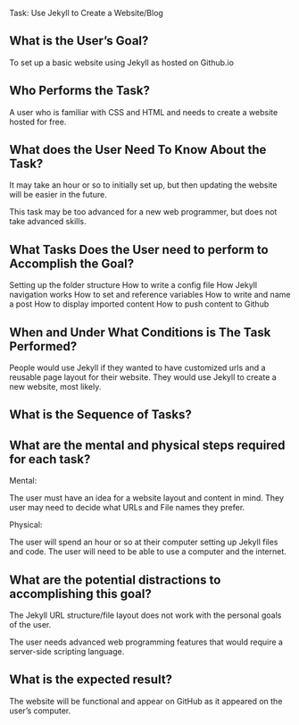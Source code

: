Task: Use Jekyll to Create a Website/Blog

## What is the User’s Goal? 

To set up a basic website using Jekyll as hosted on Github.io


## Who Performs the Task? 

A user who is familiar with CSS and HTML and needs to create a website hosted for free.

## What does the User Need To Know About the Task?

It may take an hour or so to initially set up, but then updating the website will be easier in the future. 

This task may be too advanced for a new web programmer, but does not take advanced skills.



## What Tasks Does the User need to perform to Accomplish the Goal?

Setting up the folder structure
How to write a config file
How Jekyll navigation works
How to set and reference variables
How to write and name a post
How to display imported content
How to push content to Github


## When and Under What Conditions is The Task Performed?

People would use Jekyll if they wanted to have customized urls and a reusable page layout for their website. They would use Jekyll to create a new website, most likely.

## What is the Sequence of Tasks?



## What are the mental and physical steps required for each task?

Mental:

The user must have an idea for a website layout and content in mind. They user may need to decide what URLs and File names they prefer.

Physical:

The user will spend an hour or so at their computer setting up Jekyll files and code. The user will need to be able to use a computer and the internet.
  
## What are the potential distractions to accomplishing this goal?

The Jekyll URL structure/file layout does not work with the personal goals of the user.

The user needs advanced web programming features that would require a server-side scripting language.

## What is the expected result?

The website will be functional and appear on GitHub as it appeared on the user’s computer.
